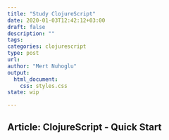 ```yaml
---
title: "Study ClojureScript"
date: 2020-01-03T12:42:12+03:00 
draft: false
description: ""
tags:
categories: clojurescript
type: post
url:
author: "Mert Nuhoglu"
output:
  html_document:
    css: styles.css
state: wip

---
```


## Article: ClojureScript - Quick Start



